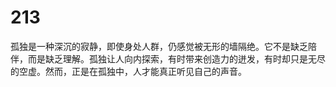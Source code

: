 # 213
孤独是一种深沉的寂静，即使身处人群，仍感觉被无形的墙隔绝。它不是缺乏陪伴，而是缺乏理解。孤独让人向内探索，有时带来创造力的迸发，有时却只是无尽的空虚。然而，正是在孤独中，人才能真正听见自己的声音。
